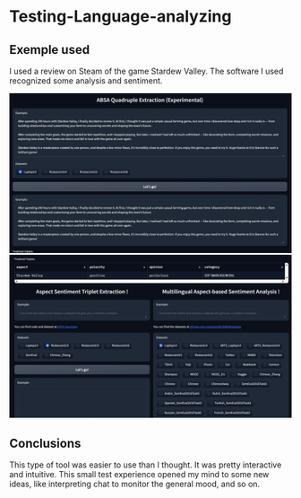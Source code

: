 # Testing-Language-analyzing
## Exemple used
I used a review on Steam of the game Stardew Valley. The software I used recognized some analysis and sentiment.

![Example pt. 1](./exemple1.jpg "Example pt. 1")
![Example pt. 2](./exemple2.jpg "Example pt. 2")


## Conclusions
This type of tool was easier to use than I thought. It was pretty interactive and intuitive.
This small test experience opened my mind to some new ideas, like interpreting chat to monitor the general mood, and so on.
